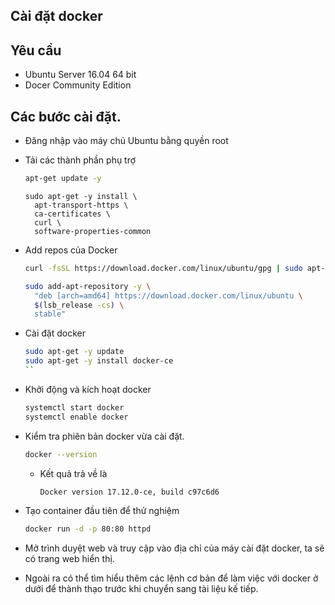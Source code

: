 ## Cài đặt docker

## Yêu cầu
- Ubuntu Server 16.04 64 bit
- Docer Community Edition

## Các bước cài đặt.
- Đăng nhập vào máy chủ Ubuntu bằng quyền root
- Tải các thành phần phụ trợ

  ```sh
  apt-get update -y
  ```

  ```
  sudo apt-get -y install \
    apt-transport-https \
    ca-certificates \
    curl \
    software-properties-common
  ```
  
- Add repos của Docker

  ```sh
  curl -fsSL https://download.docker.com/linux/ubuntu/gpg | sudo apt-key add -
  ```
  
  ```sh
  sudo add-apt-repository -y \
    "deb [arch=amd64] https://download.docker.com/linux/ubuntu \
    $(lsb_release -cs) \
    stable"
  ```

- Cài đặt docker

  ```sh
  sudo apt-get -y update
  sudo apt-get -y install docker-ce
  ``

- Khởi động và kích hoạt docker 

  ```sh
  systemctl start docker
  systemctl enable docker
  ```

- Kiểm tra phiên bản docker vừa cài đặt.

  ```sh
  docker --version
  ```
  - Kết quả trả về là 
    ```sh
    Docker version 17.12.0-ce, build c97c6d6
    ```
   
- Tạo container đầu tiên để thử nghiệm

  ```sh
  docker run -d -p 80:80 httpd
  ```

- Mở trình duyệt web và truy cập vào địa chỉ của máy cài đặt docker, ta sẽ có trang web hiển thị.

- Ngoài ra có thể tìm hiểu thêm các lệnh cơ bản để làm việc với docker ở dưới để thành thạo trước khi chuyển sang tài liệu kế tiếp.




